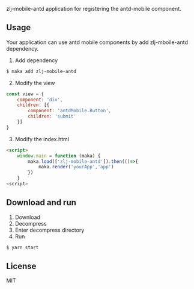 
zlj-mobile-antd application for registering the antd-mobile component.

## Usage
Your application can use antd mobile components by add zlj-mboile-antd dependency.

1. Add dependency
```bash
$ maka add zlj-mobile-antd
```

2. Modify the view
```javascript
const view = {
    component: 'div',
    children: [{
        component: 'antdMobile.Button',
        children: 'submit'
    }]
}
```

3. Modify the index.html
```html
<script>
    window.main = function (maka) {
        maka.load(['zlj-mobile-antd']).then(()=>{
            maka.render('yourApp','app')
        })
    }
<script>
```

## Download and run

1. Download
2. Decompress
3. Enter decompress directory
4. Run
```bash
$ yarn start
```

## License

MIT

